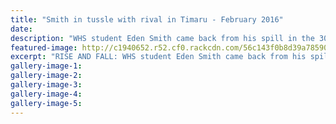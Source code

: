 ```yaml
---
title: "Smith in tussle with rival in Timaru - February 2016"
date: 
description: "WHS student Eden Smith came back from his spill in the 300m time trial to win the 500m sprint ahead of rival Nick Frame for the intermediate men's grade at the Banked Track Nationals in Timaru."
featured-image: http://c1940652.r52.cf0.rackcdn.com/56c143f0b8d39a7859000da1/Eden-Smith,-speed-skating-13.2.16.jpg
excerpt: "RISE AND FALL: WHS student Eden Smith came back from his spill in the 300m time trial to win the 500m sprint ahead of rival Nick Frame for the intermediate men's grade at the Banked Track Nationals in Timaru, Wanganui Chronicle article on 13/2/16..."
gallery-image-1: 
gallery-image-2: 
gallery-image-3: 
gallery-image-4: 
gallery-image-5: 
---
```

